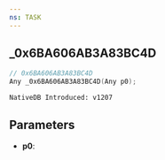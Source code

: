```yaml
---
ns: TASK
---
```

## _0x6BA606AB3A83BC4D

```c
// 0x6BA606AB3A83BC4D
Any _0x6BA606AB3A83BC4D(Any p0);
```

```
NativeDB Introduced: v1207
```

## Parameters
* **p0**:

